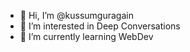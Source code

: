 - 👋 Hi, I’m @kussumguragain
- 👀 I’m interested in Deep Conversations
- 🌱 I’m currently learning WebDev
<!-- - 💞️ I’m looking to collaborate on ... -->
<!--- 📫 How to reach me : -->
<!---
kussumguragain/kussumguragain is a ✨ special ✨ repository because its `README.md` (this file) appears on your GitHub profile.
You can click the Preview link to take a look at your changes.
--->
